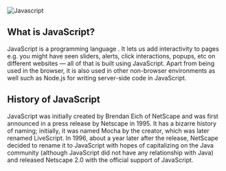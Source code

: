 ![Javascript](https://miro.medium.com/v2/resize:fit:720/format:webp/1*ZkaS-iPndA_uDPCDKI822A.png)

## What is JavaScript?

JavaScript is a programming language . It lets us add interactivity to pages e.g. you might have seen sliders, alerts, click interactions, popups, etc on different websites — all of that is built using JavaScript. Apart from being used in the browser, it is also used in other non-browser environments as well such as Node.js for writing server-side code in JavaScript.

## History of JavaScript

JavaScript was initially created by Brendan Eich of NetScape and was first announced in a press release by Netscape in 1995. It has a bizarre history of naming; initially, it was named Mocha by the creator, which was later renamed LiveScript. In 1996, about a year later after the release, NetScape decided to rename it to JavaScript with hopes of capitalizing on the Java community (although JavaScript did not have any relationship with Java) and released Netscape 2.0 with the official support of JavaScript.
